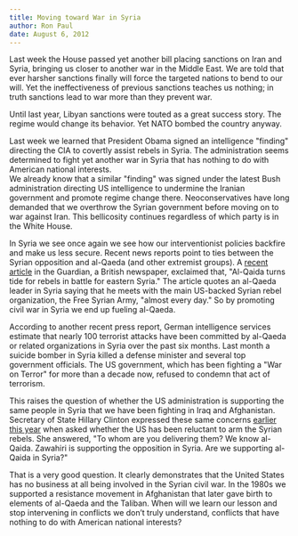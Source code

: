 ```yaml
---
title: Moving toward War in Syria
author: Ron Paul
date: August 6, 2012
---
```


Last week the House passed yet another bill placing sanctions on Iran
and Syria, bringing us closer to another war in the Middle East. We are
told that ever harsher sanctions finally will force the targeted nations
to bend to our will.  Yet the ineffectiveness of previous sanctions
teaches us nothing; in truth sanctions lead to war more than they
prevent war.

Until last year, Libyan sanctions were touted as a great success story. 
The regime would change its behavior. Yet NATO bombed the country
anyway.

Last week we learned that President Obama signed an intelligence
"finding" directing the CIA to covertly assist rebels in Syria. The
administration seems determined to fight yet another war in Syria that
has nothing to do with American national interests.\
We already know that a similar "finding" was signed under the latest
Bush administration directing US intelligence to undermine the Iranian
government and promote regime change there. Neoconservatives have long
demanded that we overthrow the Syrian government before moving on to war
against Iran.  This bellicosity continues regardless of which party is
in the White House.

In Syria we see once again we see how our interventionist policies
backfire and make us less secure.  Recent news reports point to ties
between the Syrian opposition and al-Qaeda (and other extremist
groups).  A [recent
article](http://j.mp/U4bDlR)
in the Guardian, a British newspaper, exclaimed that, "Al-Qaida turns
tide for rebels in battle for eastern Syria."  The article quotes an
al-Qaeda leader in Syria saying that he meets with the main US-backed
Syrian rebel organization, the Free Syrian Army, "almost every day."  So
by promoting civil war in Syria we end up fueling al-Qaeda.

According to another recent press report, German intelligence services
estimate that nearly 100 terrorist attacks have been committed by
al-Qaeda or related organizations in Syria over the past six months.
Last month a suicide bomber in Syria killed a defense minister and
several top government officials. The US government, which has been
fighting a "War on Terror" for more than a decade now, refused to
condemn that act of terrorism.

This raises the question of whether the US administration is supporting
the same people in Syria that we have been fighting in Iraq and
Afghanistan. Secretary of State Hillary Clinton expressed these same
concerns [earlier this
year](http://j.mp/U4bFdy) when asked
whether the US has been reluctant to arm the Syrian rebels. She
answered, "To whom are you delivering them? We know al-Qaida. Zawahiri
is supporting the opposition in Syria. Are we supporting al-Qaida in
Syria?"

That is a very good question.  It clearly demonstrates that the United
States has no business at all being involved in the Syrian civil war. In
the 1980s we supported a resistance movement in Afghanistan that later
gave birth to elements of al-Qaeda and the Taliban. When will we learn
our lesson and stop intervening in conflicts we don’t truly understand,
conflicts that have nothing to do with American national interests?
